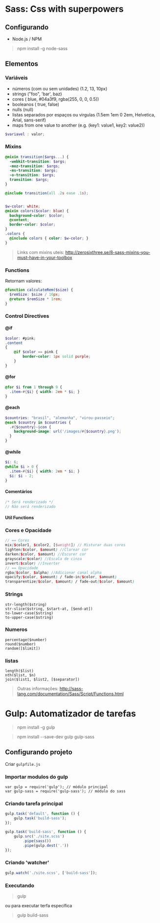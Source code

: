 # Sass: Css with superpowers

## Configurando
* Node.js / NPM
> npm install -g node-sass

## Elementos
### Variáveis

* números (com ou sem unidades) (1.2, 13, 10px)
* strings ("foo", 'bar', baz)
* cores ( blue, #04a3f9, rgba(255, 0, 0, 0.5))
* booleanos ( true, false)
* nulls (null)
* listas separados por espaços ou virgulas (1.5em 1em 0 2em, Helvetica, Arial, sans-serif)
* maps from one value to another (e.g. (key1: value1, key2: value2))

``` scss
$variavel : valor; 

```
### Mixins

``` scss
@mixin transition($args...) {
  -webkit-transition: $args;
  -moz-transition: $args;
  -ms-transition: $args;
  -o-transition: $args;
  transition: $args;
}

@include transition(all .2s ease .1s);


$w-color: white;
@mixin colors($color: blue) {
  background-color: $color;
  @content;
  border-color: $color;
}
.colors {
  @include colors { color: $w-color; }
}
```
>Links com mixins uteis:  http://zerosixthree.se/8-sass-mixins-you-must-have-in-your-toolbox


### Functions 
Retornam valores:
``` scss
@function calculateRem($size) {
  $remSize: $size / 16px;
  @return $remSize * 1rem;
}
```
### Control Directives
#### @if
``` scss
$color: #pink;
.content
{
    @if $color == pink {
        border-color: 1px solid purple;
    }
}
```
#### @for 
``` scss
@for $i from 1 through 9 {
  .item-#{$i} { width: 2em * $i; }
}
```
#### @each
``` scss
$countries: "brasil", "alemanha", "virou-passeio";
@each $country in $countries {
  .#{$country}-icon {
    background-image: url('/images/#{$country}.png');
  }
}
```
#### @while
``` scss
$i: 6;
@while $i > 0 {
  .item-#{$i} { width: 2em * $i; }
  $i: $i - 2;
}
```  
#### Comentários
``` scss
/* Será renderizado */
// Não será renderizado 
```

#### Util Functions
### Cores e Opacidade
``` scss
// == Cores
mix($color1, $color2, [$weight]) // Misturar duas cores
lighten($color, $amount) //Clarear cor
darken($color, $amount) //Escurer cor
grayscale($color) //Escala de cinza
invert($color) //Inverter
// == Opacidade
rgba($color, $alpha) //Adicionar canal alpha
opacify($color, $amount) / fade-in($color, $amount)
transparentize($color, $amount) / fade-out($color, $amount)
```
### Strings
```
str-length($string)
str-slice($string, $start-at, [$end-at])
to-lower-case($string)
to-upper-case($string)
```
### Numeros 
```
percentage($number)
round($number)
random([$limit])
```
### listas
```
length($list)
nth($list, $n)
join($list1, $list2, [$separator])
```
> Outras informações: http://sass-lang.com/documentation/Sass/Script/Functions.html

# Gulp: Automatizador de tarefas
> npm install -g gulp

> npm install --save-dev gulp gulp-sass

## Configurando projeto
Criar `gulpfile.js`

### Importar modulos do gulp
```
var gulp = require('gulp'); // módulo principal
var gulp-sass = require('gulp-sass'); // módulo do sass
```

### Criando tarefa principal
``` javascript
gulp.task('default', function () {
    gulp.task('build-sass');
});

gulp.task('build-sass', function () {
    gulp.src('./site.scss')
        .pipe(sass())
        .pipe(gulp.dest('.'))
});
```
### Criando 'watcher'
``` javascript
gulp.watch('./site.scss', ['build-sass']);
```

### Executando
> gulp

ou para executar terfa específica

> gulp build-sass